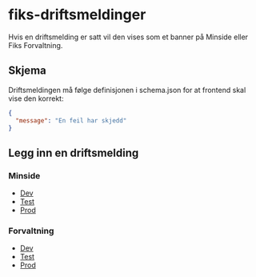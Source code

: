 # fiks-driftsmeldinger
Hvis en driftsmelding er satt vil den vises som et banner på Minside eller Fiks Forvaltning.

## Skjema
Driftsmeldingen må følge definisjonen i schema.json for at frontend skal vise den korrekt:

```json
{
  "message": "En feil har skjedd"
}
```

## Legg inn en driftsmelding

### Minside
* [Dev](https://github.com/ks-no/fiks-driftsmeldinger/edit/master/minside-fiks-dev.json)
* [Test](https://github.com/ks-no/fiks-driftsmeldinger/edit/master/minside-fiks-test.json)
* [Prod](https://github.com/ks-no/fiks-driftsmeldinger/edit/master/minside-fiks-prod.json)

### Forvaltning
* [Dev](https://github.com/ks-no/fiks-driftsmeldinger/edit/master/forvaltning-fiks-dev.json)
* [Test](https://github.com/ks-no/fiks-driftsmeldinger/edit/master/forvaltning-fiks-test.json)
* [Prod](https://github.com/ks-no/fiks-driftsmeldinger/edit/master/forvaltning-fiks-prod.json)
